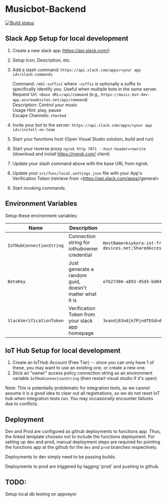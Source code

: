 # Musicbot-Backend

[![Build status](https://ci.appveyor.com/api/projects/status/343h8hq0wkymm42i?svg=true)](https://ci.appveyor.com/project/kensykora/musicbot-backend)

## Slack App Setup for local development

1. Create a new slack app (<https://api.slack.com/>)
1. Setup Icon, Description, etc.
1. Add a slash command: `https://api.slack.com/apps/<your app id>/slash-commands`

    Command: `/mb[-suffix]` where `-suffix` is optionally a suffix to specifically identify you. Useful when multiple bots in the same server.  
    Request Url: `<Base URL>/api/command` (e.g., `https://music-bot-dev-app.azurewebsites.net/api/command`)  
    Description: Control your music  
    Usage Hint: play, pause  
    Escape Channels: `checked`

1. Invite your bot to the server: `https://api.slack.com/apps/<your app id>/install-on-team`
1. Start your functions host (Open Visual Studio solution, build and run)
1. Start your reverse proxy `ngrok http 7071 --host-header=rewrite` (download and install <https://ngrok.com/> client)
1. Update your slash command above with the base URL from ngrok.
1. Update your `src/func/local.settings.json` file with your App's Verification Token (retrieve from <https://api.slack.com/apps/<YOUR APP ID>/general> 
1. Start invoking commands.

## Environment Variables

Setup these environment variables:

| Name                     | Description                                            | Example                                                                                                     |
| ------------------------ | ------------------------------------------------------ | ----------------------------------------------------------------------------------------------------------- |
| `IoTHubConnectionString` | Connection string for iothubowner credential           | `HostName=ksykora-iot-free.azure-devices.net;SharedAccessKeyName=iothubowner;SharedAccessKey=4RSZw******A=` |
| `BetaKey`                | Just generate a random guid, doesn't matter what it is | `e7b27366-a893-45d3-bd84-faf1de87e8f7`                                                                      |
| `SlackVerificationToken` | Verification Token from your slack app homepage        | `3xandj83ndjkfPjndfDSdndf`                                                                                  |

## IoT Hub Setup for local development

1. Create an IoTHub Account (Free Tier) -- since you can only have 1 of these, you may want to use an existing one, or create a new one.
1. Stick an "owner" access policy connection string as an environment variable `IoTHubConnectionString` (then restart visual studio if it's open)

Note: This is potentially problematic for integration tests, as we cannot assume it is a good idea to clear out all registrations, so we do not reset IoT hub when integration tests run. You may occasionally encounter failures due to conflicts.

## Deployment

Dev and Prod are configured as github deployments to functions app. Thus, the linked template chooses not to include the functions deployment. For setting up dev and prod, manual deployment steps are required for pointing the functions app at the github for the `dev` and `prod` branches respectively.

Deployments to dev simply need to be passing builds.

Deployments to prod are triggered by tagging 'prod' and pushing to github.

## TODO:

Setup local db testing on appveyor